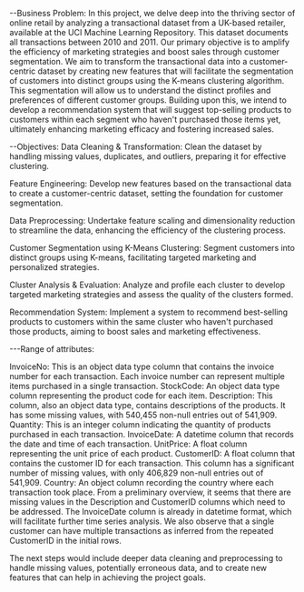 --Business Problem:
In this project, we delve deep into the thriving sector of online retail by analyzing a transactional dataset from a UK-based retailer, available at the UCI Machine Learning Repository.
This dataset documents all transactions between 2010 and 2011. Our primary objective is to amplify the efficiency of marketing strategies and boost sales through customer segmentation. 
We aim to transform the transactional data into a customer-centric dataset by creating new features that will facilitate the segmentation of customers into distinct groups using the K-means clustering algorithm.
This segmentation will allow us to understand the distinct profiles and preferences of different customer groups. 
Building upon this, we intend to develop a recommendation system that will suggest top-selling products to customers within each segment who haven't purchased those items yet, ultimately enhancing marketing efficacy and fostering increased sales.

--Objectives:
Data Cleaning & Transformation:
Clean the dataset by handling missing values, duplicates, and outliers, preparing it for effective clustering.

Feature Engineering: 
Develop new features based on the transactional data to create a customer-centric dataset, setting the foundation for customer segmentation.

Data Preprocessing: 
Undertake feature scaling and dimensionality reduction to streamline the data, enhancing the efficiency of the clustering process.

Customer Segmentation using K-Means Clustering: 
Segment customers into distinct groups using K-means, facilitating targeted marketing and personalized strategies.

Cluster Analysis & Evaluation: 
Analyze and profile each cluster to develop targeted marketing strategies and assess the quality of the clusters formed.

Recommendation System: Implement a system to recommend best-selling products to customers within the same cluster who haven't purchased those products, aiming to boost sales and marketing effectiveness.

---Range of attributes:

InvoiceNo: This is an object data type column that contains the invoice number for each transaction. Each invoice number can represent multiple items purchased in a single transaction.
StockCode: An object data type column representing the product code for each item.
Description: This column, also an object data type, contains descriptions of the products. It has some missing values, with 540,455 non-null entries out of 541,909.
Quantity: This is an integer column indicating the quantity of products purchased in each transaction.
InvoiceDate: A datetime column that records the date and time of each transaction.
UnitPrice: A float column representing the unit price of each product.
CustomerID: A float column that contains the customer ID for each transaction. This column has a significant number of missing values, with only 406,829 non-null entries out of 541,909.
Country: An object column recording the country where each transaction took place.
From a preliminary overview, it seems that there are missing values in the Description and CustomerID columns which need to be addressed. The InvoiceDate column is already in datetime format, which will facilitate further time series analysis. We also observe that a single customer can have multiple transactions as inferred from the repeated CustomerID in the initial rows.

The next steps would include deeper data cleaning and preprocessing to handle missing values, potentially erroneous data, and to create new features that can help in achieving the project goals.

